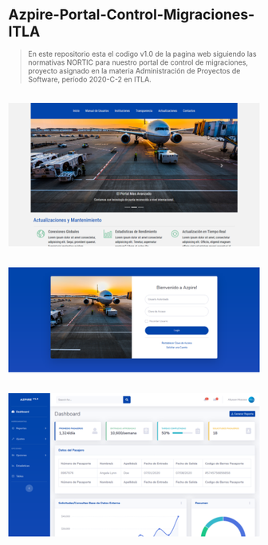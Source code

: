 # Azpire-Portal-Control-Migraciones-ITLA
> En este repositorio esta el codigo v1.0 de la pagina web siguiendo las normativas NORTIC para nuestro portal de control de migraciones, proyecto asignado en la materia Administración de Proyectos de Software, período 2020-C-2 en ITLA.
#
![](Preview.png)
#
![](LoginPreview.png)
#
![](EntryPreview.png)
